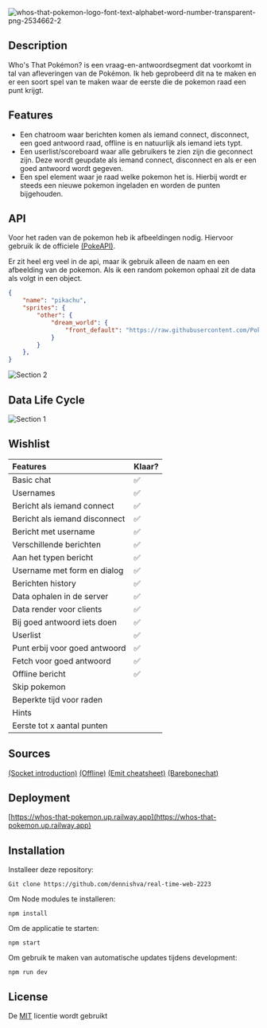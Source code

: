 <!-- Start out with a title and a description -->

<!-- Add a nice image here at the end of the week, showing off your shiny frontend 📸 -->

<!-- Add a link to your live demo in Github Pages 🌐-->

<!-- replace the code in the /docs folder with your own, so you can showcase your work with GitHub Pages 🌍 -->

<!-- Maybe a table of contents here? 📚 -->

<!-- ☝️ replace this description with a description of your own work -->

<!-- How about a section that describes how to install this project? 🤓 -->

<!-- ...but how does one use this project? What are its features 🤔 -->

<!-- What external data source is featured in your project and what are its properties 🌠 -->

<!-- This would be a good place for your data life cycle ♻️-->

<!-- Maybe a checklist of done stuff and stuff still on your wishlist? ✅ -->

<!-- We all stand on the shoulders of giants, please link all the sources you used in to create this project. -->

<!-- How about a license here? When in doubt use MIT. 📜  -->

![whos-that-pokemon-logo-font-text-alphabet-word-number-transparent-png-2534662-2](https://github.com/DennisHvA/real-time-web-2223/assets/94405795/03257993-0600-4381-9281-e89d34846a83)

## Description

Who's That Pokémon? is een vraag-en-antwoordsegment dat voorkomt in tal van afleveringen van de Pokémon. Ik heb geprobeerd dit na te maken en er een soort spel van te maken waar de eerste die de pokemon raad een punt krijgt.

## Features

-  Een chatroom waar berichten komen als iemand connect, disconnect, een goed antwoord raad, offline is en natuurlijk als iemand iets typt.
- Een userlist/scoreboard waar alle gebruikers te zien zijn die geconnect zijn. Deze wordt geupdate als iemand connect, disconnect en als er een goed antwoord wordt gegeven. 
- Een spel element waar je raad welke pokemon het is. Hierbij wordt er steeds een nieuwe pokemon ingeladen en worden de punten bijgehouden. 

## API

Voor het raden van de pokemon heb ik afbeeldingen nodig. Hiervoor gebruik ik de officiele [(PokeAPI)](https://pokeapi.co).

Er zit heel erg veel in de api, maar ik gebruik alleen de naam en een afbeelding van de pokemon. Als ik een random pokemon ophaal zit de data als volgt in een object.

```json
{
    "name": "pikachu",
    "sprites": {
        "other": {
            "dream_world": {
                "front_default": "https://raw.githubusercontent.com/PokeAPI/sprites/master/sprites/pokemon/other/dream-world/25.svg",
            }
        }
    },
}
```

![Section 2](https://github.com/DennisHvA/real-time-web-2223/assets/94405795/bfefcea3-0cbf-43d9-aaea-268a4ca438cc)

## Data Life Cycle

![Section 1](https://github.com/DennisHvA/real-time-web-2223/assets/94405795/71310d36-d232-4ef3-813f-45db035ce3ac)

## Wishlist

| Features                      | Klaar? |
| :--------------------------- | :---- |
| Basic chat                   | ✅    |
| Usernames                    | ✅    |
| Bericht als iemand connect   | ✅    |
| Bericht als iemand disconnect| ✅    |
| Bericht met username         | ✅    |
| Verschillende berichten      | ✅    |
| Aan het typen bericht        | ✅    |
| Username met form en dialog  | ✅    |
| Berichten history            | ✅    |
| Data ophalen in de server    | ✅    |
| Data render voor clients     | ✅    |
| Bij goed antwoord iets doen  | ✅    |
| Userlist                     | ✅    |
| Punt erbij voor goed antwoord| ✅    |
| Fetch voor goed antwoord     | ✅    |
| Offline bericht              | ✅    |
| Skip pokemon                 |       |
| Beperkte tijd voor raden     |       |
| Hints                        |       |
| Eerste tot x aantal punten   |       |

## Sources

[(Socket introduction)](https://socket.io/get-started/chat)
[(Offline)](https://socket.io/docs/v4/client-offline-behavior/)
[(Emit cheatsheet)](https://socket.io/docs/v4/client-offline-behavior/)
[(Barebonechat)](https://socket.io/docs/v4/client-offline-behavior/)

## Deployment

[https://whos-that-pokemon.up.railway.app](https://whos-that-pokemon.up.railway.app)

## Installation

Installeer deze repository: 

```
Git clone https://github.com/dennishva/real-time-web-2223
```

Om Node modules te installeren:

```
npm install
```

Om de applicatie te starten:

```
npm start
```

Om gebruik te maken van automatische updates tijdens development:

```
npm run dev
```

## License

De [MIT](https://github.com/DennisHvA/real-time-web-2223/blob/main/LICENSE) licentie wordt gebruikt

